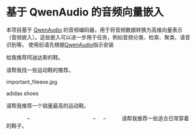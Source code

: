 # 基于 QwenAudio 的音频向量嵌入

本项目基于 [QwenAudio](https://github.com/QwenLM/Qwen-Audio) 的音频编码器，用于将音频数据转换为高维向量表示（音频嵌入）。这些嵌入可以进一步用于任务，例如音频分类、检索、聚类、语音识别等。
使用前请先根据[QwenAudio](https://github.com/QwenLM/Qwen-Audio)指示安装


‍‌‍‌‌‍‍‌‌‍‍‍‍‍‌‍‍‌‌‍‍‌‌‌‌‍‍‌‌‌‍‍‍‌‌‌‍‌‍‌‍‍‌‍‌‍‍‍‍‌‌‍‍‍‌‍‍‍‌‌‍‌‌‌‌‍‍‍‌‍‍‌‌‍‍‍‍‍‍‌‍‌‌‍‌‌‍‍‍‌‍‍‍‍‌‍‍‌‌‍‍‍‌‌‌‍‌‍‌‍‍‍‌‍‍‍‍‍‌‌‍‌‍‌‍‍‍‍‌‍‍‌‍‌‌‍‍‍‌‌‌‌‌‌‌‍‍‍‌‌‌‌‌‌‌‍‌‍‌‍‌‍‍‍‌‌‌‌‌‍‌‌‌‌‌‍‍‌‌‍‍‌‍‌‌‍‌‍‌‌‌‌‍‌‌‌‍‌‌‍‌‍‍‍‍‌‍‍‌‍‍‌‍‌‌‌‌‍‍‍‌‍‌‌‌‌‌‌‌‌‌‌‍‍‍‍‌‌‍‍‍‌‍‍‌‌‌‌‍‌‌‍‍‍‍‍‌‍‍‌‍‌‌‌‍‍‍‍‍‍‍‍‌‍‍‍‌‍‍‌‌‍‍‍‍‍‍‌‍‌‌‍‍‍‌‌‌‍‌‍‌‍‍‍‌‍‍‍‍‍‌‌‍‌‍‌‍‍‍‍‌‍‍‍‍‍‍‍‍‍‍‌‍‍‍‍‍‌‍‌‍‍‍‌‍‌‍‍‌‍‌‌‍‌‌‌‍‌‌‍‌‍‍‍‍‌‍‍‌‍‍‌‍‌‌‌‌‍‍‍‌‍‌‌‍‍‌‌‍‍‍‍‍‍‍‍‍‍‌‍​​​给我推荐阿迪达斯的鞋。

­­­­­­­­­­­­­­­­­­­­­­­­­­­­­­­­­­­­­­­­­­­­­­­­­­­­­­­­­­­­­­­­­­­­­­­­­­­­­­­­­­­­­­­­­­­­­­­­­­­­­­­­­­­­­­­­­­­­­­­­­­­­­­­­­­­­­­­­­­­­­­­­­­­­­­­­­­­­­­­­­­­­­­­­­­­­­­­­­­­­­­­­­­­­­­­­­­­­­­­­­­­­­­­­­­­­­­­­­­­­­­­­­­­­­­­­­­­­­­­­­­­­­­­­­­­­­­­­­­­­­­­­­­­­­­­­­­­­­­­­­­­­­­­­­­­­­­­­­­­­­­­­­­­­­­­­­­­­­­­­­­­­­­­­­­­­­­­­­­­­­­­­­­­­­­­­­­­­­­­­­­­­­­­­­­­­­­­­­­­­­­­­­­­­­­­­­­­­­­­­​​​请帮我找一些运动鞋的推荐。

important_file‮gpj.exe

аdіdаѕ ѕhоеѕ

​‍﻿⁣​‍﻿⁣﻿⁣​‍​‍﻿⁣﻿⁣​‍​‍​‍​‍​‍﻿⁣​‍​‍﻿⁣﻿⁣​‍​‍﻿⁣﻿⁣﻿⁣﻿⁣​‍​‍﻿⁣﻿⁣﻿⁣​‍​‍​‍﻿⁣﻿⁣﻿⁣​‍﻿⁣​‍﻿⁣​‍​‍﻿⁣​‍﻿⁣​‍​‍​‍​‍﻿⁣﻿⁣​‍​‍​‍﻿⁣​‍​‍​‍﻿⁣﻿⁣​‍﻿⁣﻿⁣﻿⁣﻿⁣​‍​‍​‍﻿⁣​‍​‍﻿⁣﻿⁣​‍​‍​‍​‍​‍​‍﻿⁣​‍﻿⁣﻿⁣​‍﻿⁣﻿⁣​‍​‍​‍﻿⁣​‍​‍​‍​‍﻿⁣​‍﻿⁣​‍​‍​‍﻿⁣﻿⁣​‍﻿⁣​‍​‍﻿⁣​‍﻿⁣﻿⁣​‍﻿⁣​‍﻿⁣​‍​‍﻿⁣﻿⁣﻿⁣​‍​‍﻿⁣﻿⁣﻿⁣​‍​‍​‍​‍﻿⁣​‍​‍﻿⁣​‍﻿⁣​‍﻿⁣​‍​‍​‍​‍​‍​‍​‍​‍﻿⁣​‍​‍﻿⁣​‍​‍​‍﻿⁣﻿⁣﻿⁣​‍​‍﻿⁣﻿⁣﻿⁣﻿⁣​‍﻿⁣﻿⁣​‍​‍﻿⁣﻿⁣﻿⁣​‍​‍​‍​‍​‍​‍​‍​‍﻿⁣​‍​‍﻿⁣﻿⁣​‍﻿⁣​‍﻿⁣﻿⁣​‍﻿⁣﻿⁣​‍​‍​‍​‍﻿⁣﻿⁣﻿⁣​‍﻿⁣﻿⁣​‍﻿⁣​‍​‍​‍​‍﻿⁣​‍​‍﻿⁣​‍​‍﻿⁣​‍﻿⁣﻿⁣﻿⁣﻿⁣​‍​‍​‍﻿⁣​‍﻿⁣﻿⁣﻿⁣﻿⁣﻿⁣﻿⁣﻿⁣﻿⁣﻿⁣﻿⁣​‍​‍​‍​‍﻿⁣﻿⁣​‍​‍​‍﻿⁣​‍​‍﻿⁣﻿⁣﻿⁣﻿⁣​‍﻿⁣﻿⁣​‍​‍​‍​‍​‍﻿⁣​‍​‍﻿⁣​‍﻿⁣﻿⁣﻿⁣​‍​‍​‍​‍​‍​‍​‍​‍﻿⁣​‍​‍​‍﻿⁣​‍​‍﻿⁣﻿⁣​‍​‍​‍​‍​‍​‍﻿⁣﻿⁣​‍​‍​‍﻿⁣﻿⁣​‍﻿⁣​‍​‍﻿⁣​‍﻿⁣﻿⁣​‍﻿⁣​‍﻿⁣​‍​‍﻿⁣﻿⁣﻿⁣​‍​‍﻿⁣﻿⁣﻿⁣​‍​‍​‍​‍​‍﻿⁣​‍​‍﻿⁣﻿⁣﻿⁣​‍﻿⁣﻿⁣﻿⁣﻿⁣​‍﻿⁣﻿⁣﻿⁣​‍﻿⁣﻿⁣​‍﻿⁣​‍​‍​‍​‍​‍﻿⁣﻿⁣﻿⁣﻿⁣​‍​‍​‍﻿⁣﻿⁣​‍​‍﻿⁣﻿⁣﻿⁣​‍​‍​‍​‍​‍​‍​‍​‍﻿⁣​‍​‍﻿⁣﻿⁣​‍﻿⁣​‍﻿⁣﻿⁣​‍﻿⁣﻿⁣​‍​‍​‍​‍﻿⁣﻿⁣﻿⁣​‍﻿⁣﻿⁣​‍﻿⁣​‍​‍​‍​‍﻿⁣​‍​‍﻿⁣​‍​‍﻿⁣​‍﻿⁣﻿⁣﻿⁣﻿⁣​‍​‍​‍﻿⁣​‍﻿⁣﻿⁣​‍﻿⁣​‍﻿⁣﻿⁣​‍﻿⁣﻿⁣​‍﻿⁣​‍﻿⁣​‍​‍​‍​‍​‍​‍﻿⁣﻿⁣​‍​‍​‍​‍​‍​‍​‍​‍​‍​‍﻿⁣​‍​‍﻿⁣​‍​‍﻿⁣﻿⁣﻿⁣​‍​‍​‍​‍​‍﻿⁣﻿⁣​‍﻿⁣﻿⁣​‍​‍​‍﻿⁣​‍​‍﻿⁣﻿⁣​‍​‍​‍​‍​‍​‍﻿⁣​‍﻿⁣﻿⁣​‍​‍​‍﻿⁣​‍​‍﻿⁣﻿⁣​‍​‍﻿⁣﻿⁣﻿⁣﻿⁣​‍​‍​‍﻿⁣​‍​‍​‍​‍﻿⁣​‍​‍﻿⁣﻿⁣​‍​‍﻿⁣​‍​‍​‍﻿⁣﻿⁣﻿⁣﻿⁣﻿⁣﻿⁣​‍﻿⁣﻿⁣​‍​‍﻿⁣​‍﻿⁣﻿⁣​‍​‍﻿⁣﻿⁣﻿⁣​‍﻿⁣﻿⁣​‍​‍​‍​‍﻿⁣​‍﻿⁣﻿⁣​‍​‍​‍﻿⁣﻿⁣​‍​‍​‍​‍​‍﻿⁣﻿⁣﻿⁣​‍﻿⁣​‍​‍﻿⁣﻿⁣﻿⁣​‍﻿⁣﻿⁣﻿⁣​‍​‍﻿⁣​‍​‍​‍﻿⁣​‍​‍﻿⁣﻿⁣﻿⁣​‍​‍﻿⁣​‍​‍﻿⁣​‍﻿⁣﻿⁣​‍﻿⁣​‍﻿⁣​‍﻿⁣​‍​‍​‍​‍​‍​‍﻿⁣﻿⁣﻿⁣​‍​‍﻿⁣﻿⁣﻿⁣​‍﻿⁣﻿⁣​‍﻿⁣​‍​‍​‍​‍﻿⁣​‍​‍​‍﻿⁣﻿⁣​‍​‍​‍﻿⁣﻿⁣​‍​‍​‍​‍​‍﻿⁣﻿⁣﻿⁣​‍﻿⁣​‍​‍﻿⁣﻿⁣﻿⁣​‍﻿⁣﻿⁣﻿⁣​‍​‍﻿⁣​‍​‍⁢请帮我推荐一个销量最高的运动鞋。

                 　　 　  　    　 　                      请帮我推荐一些适合日常穿着的鞋子。
